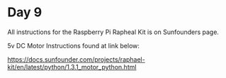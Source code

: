 # Day 9

All instructions for the Raspberry Pi Rapheal Kit is on Sunfounders page.

5v DC Motor Instructions found at link below:

https://docs.sunfounder.com/projects/raphael-kit/en/latest/python/1.3.1_motor_python.html
